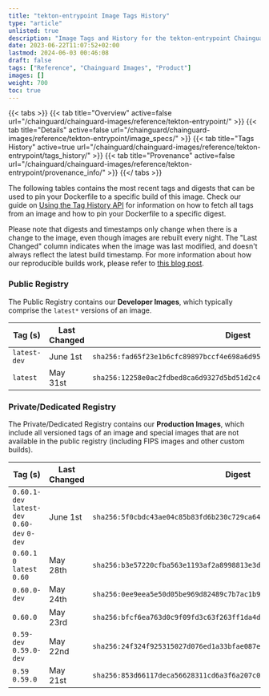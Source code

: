 ```yaml
---
title: "tekton-entrypoint Image Tags History"
type: "article"
unlisted: true
description: "Image Tags and History for the tekton-entrypoint Chainguard Image"
date: 2023-06-22T11:07:52+02:00
lastmod: 2024-06-03 00:46:08
draft: false
tags: ["Reference", "Chainguard Images", "Product"]
images: []
weight: 700
toc: true
---
```


{{< tabs >}}
{{< tab title="Overview" active=false url="/chainguard/chainguard-images/reference/tekton-entrypoint/" >}}
{{< tab title="Details" active=false url="/chainguard/chainguard-images/reference/tekton-entrypoint/image_specs/" >}}
{{< tab title="Tags History" active=true url="/chainguard/chainguard-images/reference/tekton-entrypoint/tags_history/" >}}
{{< tab title="Provenance" active=false url="/chainguard/chainguard-images/reference/tekton-entrypoint/provenance_info/" >}}
{{</ tabs >}}

The following tables contains the most recent tags and digests that can be used to pin your Dockerfile to a specific build of this image. Check our guide on [Using the Tag History API](/chainguard/chainguard-images/using-the-tag-history-api/) for information on how to fetch all tags from an image and how to pin your Dockerfile to a specific digest.

Please note that digests and timestamps only change when there is a change to the image, even though images are rebuilt every night. The "Last Changed" column indicates when the image was last modified, and doesn't always reflect the latest build timestamp. For more information about how our reproducible builds work, please refer to [this blog post](https://www.chainguard.dev/unchained/reproducing-chainguards-reproducible-image-builds).

### Public Registry
The Public Registry contains our **Developer Images**, which typically comprise the `latest*` versions of an image.

| Tag (s)       | Last Changed | Digest                                                                    |
|---------------|--------------|---------------------------------------------------------------------------|
|  `latest-dev` | June 1st     | `sha256:fad65f23e1b6cfc89897bccf4e698a6d95bc20a7c380d743139b8c894034348f` |
|  `latest`     | May 31st     | `sha256:12258e0ac2fdbed8ca6d9327d5bd51d2c422e975e8f70f84f27e206ffc38627f` |


### Private/Dedicated Registry
The Private/Dedicated Registry contains our **Production Images**, which include all versioned tags of an image and special images that are not available in the public registry (including FIPS images and other custom builds).

| Tag (s)                                       | Last Changed | Digest                                                                    |
|-----------------------------------------------|--------------|---------------------------------------------------------------------------|
|  `0.60.1-dev` `latest-dev` `0.60-dev` `0-dev` | June 1st     | `sha256:5f0cbdc43ae04c85b83fd6b230c729ca64850d40248e50e870af7f4c241d232d` |
|  `0.60.1` `0` `latest` `0.60`                 | May 28th     | `sha256:b3e57220cfba563e1193af2a8998813e3d71cd60786b82f4b17ac554466d9b46` |
|  `0.60.0-dev`                                 | May 24th     | `sha256:0ee9eea5e50d05be969d82489c7b7ac1b9475e07fe9a9053a5d9ceeecb7da95b` |
|  `0.60.0`                                     | May 23rd     | `sha256:bfcf6ea763d0c9f09fd3c63f263ff1da4daef53e7fbb8047fad5fdbe211c8b88` |
|  `0.59-dev` `0.59.0-dev`                      | May 22nd     | `sha256:24f324f925315027d076ed1a33bfae087ed68bd8a3f3e4f4b9a615ca3d06f5e3` |
|  `0.59` `0.59.0`                              | May 21st     | `sha256:853d66117deca56628311cd6a3f6a207c00167b514370ab3de32db36e2b99dd9` |

